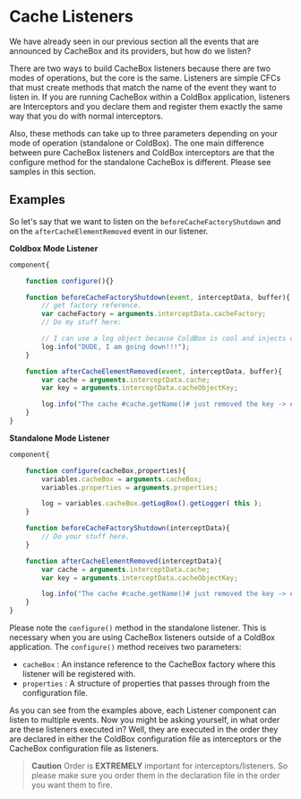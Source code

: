 # Cache Listeners

We have already seen in our previous section all the events that are announced by CacheBox and its providers, but how do we listen?

There are two ways to build CacheBox listeners because there are two modes of operations, but the core is the same. Listeners are simple CFCs that must create methods that match the name of the event they want to listen in. If you are running CacheBox within a ColdBox application, listeners are Interceptors and you declare them and register them exactly the same way that you do with normal interceptors.

Also, these methods can take up to three parameters depending on your mode of operation \(standalone or ColdBox\). The one main difference between pure CacheBox listeners and ColdBox interceptors are that the configure method for the standalone CacheBox is different. Please see samples in this section.

## Examples

So let's say that we want to listen on the `beforeCacheFactoryShutdown` and on the `afterCacheElementRemoved` event in our listener.

**Coldbox Mode Listener**

```javascript
component{

    function configure(){}

    function beforeCacheFactoryShutdown(event, interceptData, buffer){
        // get factory reference.
        var cacheFactory = arguments.interceptData.cacheFactory;
        // Do my stuff here:

        // I can use a log object because ColdBox is cool and injects one for me already.
        log.info("DUDE, I am going down!!!");
    }

    function afterCacheElementRemoved(event, interceptData, buffer){
        var cache = arguments.interceptData.cache;
        var key = arguments.interceptData.cacheObjectKey;

        log.info("The cache #cache.getName()# just removed the key -> #key#");
    }
}
```

**Standalone Mode Listener**

```javascript
component{

    function configure(cacheBox,properties){
        variables.cacheBox = arguments.cacheBox;
        variables.properties = arguments.properties;

        log = variables.cacheBox.getLogBox().getLogger( this );
    }

    function beforeCacheFactoryShutdown(interceptData){
        // Do your stuff here.
    }

    function afterCacheElementRemoved(interceptData){
        var cache = arguments.interceptData.cache;
        var key = arguments.interceptData.cacheObjectKey;

        log.info("The cache #cache.getName()# just removed the key -> #key#");
    }
}
```

Please note the `configure()` method in the standalone listener. This is necessary when you are using CacheBox listeners outside of a ColdBox application. The `configure()` method receives two parameters:

* `cacheBox` : An instance reference to the CacheBox factory where this listener will be registered with.
* `properties` : A structure of properties that passes through from the configuration file.

As you can see from the examples above, each Listener component can listen to multiple events. Now you might be asking yourself, in what order are these listeners executed in? Well, they are executed in the order they are declared in either the ColdBox configuration file as interceptors or the CacheBox configuration file as listeners.

> **Caution** Order is **EXTREMELY** important for interceptors/listeners. So please make sure you order them in the declaration file in the order you want them to fire.

